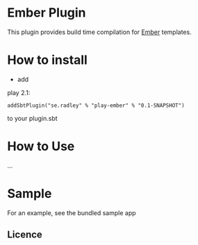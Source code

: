 # Ember Plugin

This plugin provides build time compilation for [Ember](http://emberjs.com/) templates.



# How to install

* add 

play 2.1:

```addSbtPlugin("se.radley" % "play-ember" % "0.1-SNAPSHOT")```

to your plugin.sbt

# How to Use
...

# Sample

For an example, see the bundled sample app

## Licence
